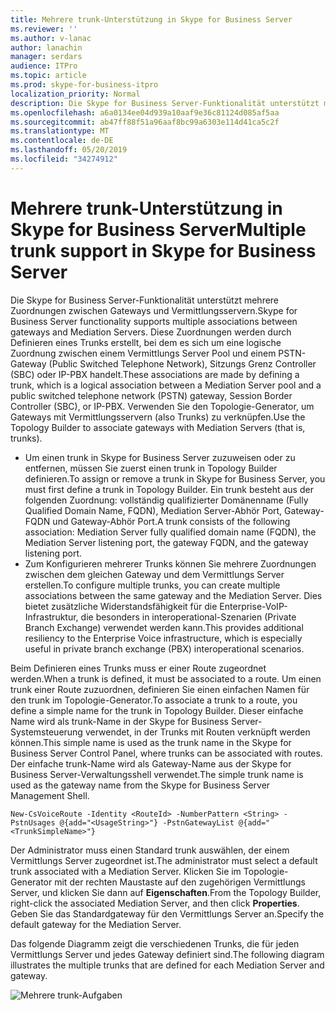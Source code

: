 ```yaml
---
title: Mehrere trunk-Unterstützung in Skype for Business Server
ms.reviewer: ''
ms.author: v-lanac
author: lanachin
manager: serdars
audience: ITPro
ms.topic: article
ms.prod: skype-for-business-itpro
localization_priority: Normal
description: Die Skype for Business Server-Funktionalität unterstützt mehrere Zuordnungen zwischen Gateways und Vermittlungsservern. Diese Zuordnungen werden durch Definieren eines Trunks erstellt, bei dem es sich um eine logische Zuordnung zwischen einem Vermittlungs Server Pool und einem PSTN-Gateway (Public Switched Telephone Network), Sitzungs Grenz Controller (SBC) oder IP-PBX handelt. Verwenden Sie den Topologie-Generator, um Gateways mit Vermittlungsservern (also Trunks) zu verknüpfen.
ms.openlocfilehash: a6a0134ee04d939a10aaf9e36c81124d085af5aa
ms.sourcegitcommit: ab47ff88f51a96aaf8bc99a6303e114d41ca5c2f
ms.translationtype: MT
ms.contentlocale: de-DE
ms.lasthandoff: 05/20/2019
ms.locfileid: "34274912"
---
```

# <a name="multiple-trunk-support-in-skype-for-business-server"></a><span data-ttu-id="3b2ec-105">Mehrere trunk-Unterstützung in Skype for Business Server</span><span class="sxs-lookup"><span data-stu-id="3b2ec-105">Multiple trunk support in Skype for Business Server</span></span>

<span data-ttu-id="3b2ec-106">Die Skype for Business Server-Funktionalität unterstützt mehrere Zuordnungen zwischen Gateways und Vermittlungsservern.</span><span class="sxs-lookup"><span data-stu-id="3b2ec-106">Skype for Business Server functionality supports multiple associations between gateways and Mediation Servers.</span></span> <span data-ttu-id="3b2ec-107">Diese Zuordnungen werden durch Definieren eines Trunks erstellt, bei dem es sich um eine logische Zuordnung zwischen einem Vermittlungs Server Pool und einem PSTN-Gateway (Public Switched Telephone Network), Sitzungs Grenz Controller (SBC) oder IP-PBX handelt.</span><span class="sxs-lookup"><span data-stu-id="3b2ec-107">These associations are made by defining a trunk, which is a logical association between a Mediation Server pool and a public switched telephone network (PSTN) gateway, Session Border Controller (SBC), or IP-PBX.</span></span> <span data-ttu-id="3b2ec-108">Verwenden Sie den Topologie-Generator, um Gateways mit Vermittlungsservern (also Trunks) zu verknüpfen.</span><span class="sxs-lookup"><span data-stu-id="3b2ec-108">Use the Topology Builder to associate gateways with Mediation Servers (that is, trunks).</span></span>

- <span data-ttu-id="3b2ec-109">Um einen trunk in Skype for Business Server zuzuweisen oder zu entfernen, müssen Sie zuerst einen trunk in Topology Builder definieren.</span><span class="sxs-lookup"><span data-stu-id="3b2ec-109">To assign or remove a trunk in Skype for Business Server, you must first define a trunk in Topology Builder.</span></span> <span data-ttu-id="3b2ec-110">Ein trunk besteht aus der folgenden Zuordnung: vollständig qualifizierter Domänenname (Fully Qualified Domain Name, FQDN), Mediation Server-Abhör Port, Gateway-FQDN und Gateway-Abhör Port.</span><span class="sxs-lookup"><span data-stu-id="3b2ec-110">A trunk consists of the following association: Mediation Server fully qualified domain name (FQDN), the Mediation Server listening port, the gateway FQDN, and the gateway listening port.</span></span>
- <span data-ttu-id="3b2ec-111">Zum Konfigurieren mehrerer Trunks können Sie mehrere Zuordnungen zwischen dem gleichen Gateway und dem Vermittlungs Server erstellen.</span><span class="sxs-lookup"><span data-stu-id="3b2ec-111">To configure multiple trunks, you can create multiple associations between the same gateway and the Mediation Server.</span></span> <span data-ttu-id="3b2ec-112">Dies bietet zusätzliche Widerstandsfähigkeit für die Enterprise-VoIP-Infrastruktur, die besonders in interoperational-Szenarien (Private Branch Exchange) verwendet werden kann.</span><span class="sxs-lookup"><span data-stu-id="3b2ec-112">This provides additional resiliency to the Enterprise Voice infrastructure, which is especially useful in private branch exchange (PBX) interoperational scenarios.</span></span> 

<span data-ttu-id="3b2ec-113">Beim Definieren eines Trunks muss er einer Route zugeordnet werden.</span><span class="sxs-lookup"><span data-stu-id="3b2ec-113">When a trunk is defined, it must be associated to a route.</span></span> <span data-ttu-id="3b2ec-114">Um einen trunk einer Route zuzuordnen, definieren Sie einen einfachen Namen für den trunk im Topologie-Generator.</span><span class="sxs-lookup"><span data-stu-id="3b2ec-114">To associate a trunk to a route, you define a simple name for the trunk in Topology Builder.</span></span> <span data-ttu-id="3b2ec-115">Dieser einfache Name wird als trunk-Name in der Skype for Business Server-Systemsteuerung verwendet, in der Trunks mit Routen verknüpft werden können.</span><span class="sxs-lookup"><span data-stu-id="3b2ec-115">This simple name is used as the trunk name in the Skype for Business Server Control Panel, where trunks can be associated with routes.</span></span> <span data-ttu-id="3b2ec-116">Der einfache trunk-Name wird als Gateway-Name aus der Skype for Business Server-Verwaltungsshell verwendet.</span><span class="sxs-lookup"><span data-stu-id="3b2ec-116">The simple trunk name is used as the gateway name from the Skype for Business Server Management Shell.</span></span>

`New-CsVoiceRoute -Identity <RouteId> -NumberPattern <String> -PstnUsages @{add="<UsageString>"} -PstnGatewayList @{add="<TrunkSimpleName>"}`

<span data-ttu-id="3b2ec-117">Der Administrator muss einen Standard trunk auswählen, der einem Vermittlungs Server zugeordnet ist.</span><span class="sxs-lookup"><span data-stu-id="3b2ec-117">The administrator must select a default trunk associated with a Mediation Server.</span></span> <span data-ttu-id="3b2ec-118">Klicken Sie im Topologie-Generator mit der rechten Maustaste auf den zugehörigen Vermittlungs Server, und klicken Sie dann auf **Eigenschaften**.</span><span class="sxs-lookup"><span data-stu-id="3b2ec-118">From the Topology Builder, right-click the associated Mediation Server, and then click **Properties**.</span></span> <span data-ttu-id="3b2ec-119">Geben Sie das Standardgateway für den Vermittlungs Server an.</span><span class="sxs-lookup"><span data-stu-id="3b2ec-119">Specify the default gateway for the Mediation Server.</span></span> 

<span data-ttu-id="3b2ec-120">Das folgende Diagramm zeigt die verschiedenen Trunks, die für jeden Vermittlungs Server und jedes Gateway definiert sind.</span><span class="sxs-lookup"><span data-stu-id="3b2ec-120">The following diagram illustrates the multiple trunks that are defined for each Mediation Server and gateway.</span></span> 

![Mehrere trunk-Aufgaben](../../media/multiple-trunk-assignments.jpg)
